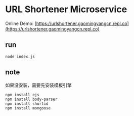# URL Shortener Microservice

Online Demo: [https://urlshortener.gaomingyangcn.repl.co](https://urlshortener.gaomingyangcn.repl.co)


## run
```
node index.js
```

## note
如果没安装，需要先安装模板引擎
```
npm install ejs
npm install body-parser
npm install shortid
npm install mongoose
```
